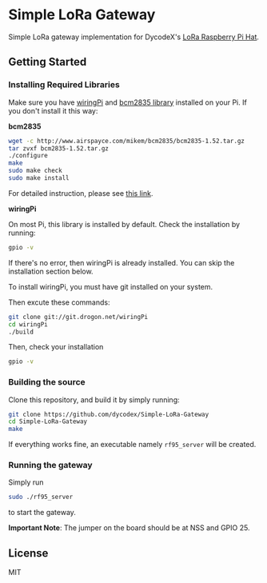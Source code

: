 Simple LoRa Gateway
===================

Simple LoRa gateway implementation for DycodeX's [LoRa Raspberry Pi Hat](https://github.com/dycodex/LoRa-Raspberry-Pi-Hat).

## Getting Started

### Installing Required Libraries

Make sure you have [wiringPi](http://wiringpi.com) and [bcm2835 library](http://www.airspayce.com/mikem/bcm2835/) installed on your Pi. If you don't install it this way:


**bcm2835**

```bash
wget -c http://www.airspayce.com/mikem/bcm2835/bcm2835-1.52.tar.gz
tar zvxf bcm2835-1.52.tar.gz
./configure
make
sudo make check
sudo make install
```

For detailed instruction, please see [this link](http://www.airspayce.com/mikem/bcm2835/).


**wiringPi**

On most Pi, this library is installed by default. Check the installation by running:

```bash
gpio -v
```

If there's no error, then wiringPi is already installed. You can skip the installation section below.

To install wiringPi, you must have git installed on your system.

Then excute these commands:

```bash
git clone git://git.drogon.net/wiringPi
cd wiringPi
./build
```

Then, check your installation

```bash
gpio -v
```

### Building the source

Clone this repository, and build it by simply running:

```bash
git clone https://github.com/dycodex/Simple-LoRa-Gateway
cd Simple-LoRa-Gateway
make
```

If everything works fine, an executable namely `rf95_server` will be created.

### Running the gateway

Simply run
```bash
sudo ./rf95_server
```

to start the gateway.

**Important Note**: The jumper on the board should be at NSS and GPIO 25.

## License

MIT
